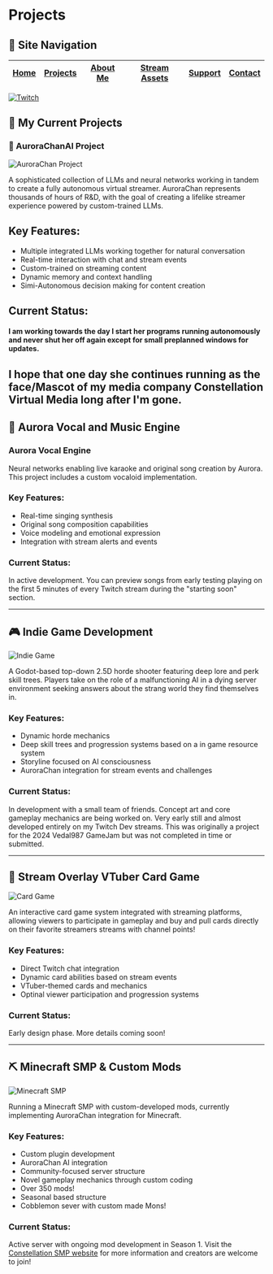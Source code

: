 # Projects

## 📑 Site Navigation

| [Home](README.md) | [Projects](projects.md) | [About Me](about.md) | [Stream Assets](stream-assets.md) | [Support](support.md) | [Contact](contact.md) |
|-------------------|-------------------------|----------------------|----------------------------------|------------------------|------------------------|

[![Twitch](https://img.shields.io/badge/Twitch-9146FF?style=for-the-badge&logo=twitch&logoColor=white)](https://twitch.tv/vegalyraebard)

## 🔭 My Current Projects

### 📡 AuroraChanAI Project

![AuroraChan Project](https://via.placeholder.com/800x400?text=AuroraChan+Project)

A sophisticated collection of LLMs and neural networks working in tandem to create a fully autonomous virtual streamer. AuroraChan represents thousands of hours of R&D, with the goal of creating a lifelike streamer experience powered by custom-trained LLMs.

## Key Features:
- Multiple integrated LLMs working together for natural conversation
- Real-time interaction with chat and stream events
- Custom-trained on streaming content
- Dynamic memory and context handling
- Simi-Autonomous decision making for content creation

## Current Status:

#### I am working towards the day I start her programs running autonomously and never shut her off again except for small preplanned windows for updates.
I hope that one day she continues running as the face/Mascot of my media company Constellation Virtual Media long after I'm gone.
---

## 🎵 Aurora Vocal and Music Engine

### Aurora Vocal Engine

Neural networks enabling live karaoke and original song creation by Aurora. This project includes a custom vocaloid implementation.

### Key Features:
- Real-time singing synthesis
- Original song composition capabilities
- Voice modeling and emotional expression
- Integration with stream alerts and events

### Current Status:
In active development. You can preview songs from early testing playing on the first 5 minutes of every Twitch stream during the "starting soon" section.

---

## 🎮 Indie Game Development

![Indie Game](https://via.placeholder.com/800x400?text=Indie+Game)

A Godot-based top-down 2.5D horde shooter featuring deep lore and perk skill trees. Players take on the role of a malfunctioning AI in a dying server environment seeking answers about the strang world they find themselves in.

### Key Features:
- Dynamic horde mechanics
- Deep skill trees and progression systems based on a in game resource system
- Storyline focused on AI consciousness
- AuroraChan integration for stream events and challenges

### Current Status:
In development with a small team of friends. Concept art and core gameplay mechanics are being worked on. Very early still and almost developed entirely on my Twitch Dev streams. This was originally a project for the 2024 Vedal987 GameJam but was not completed in time or submitted.

---

## 🎲 Stream Overlay VTuber Card Game

![Card Game](https://via.placeholder.com/800x400?text=Stream+Card+Game)

An interactive card game system integrated with streaming platforms, allowing viewers to participate in gameplay and buy and pull cards directly on their favorite streamers streams with channel points!

### Key Features:
- Direct Twitch chat integration
- Dynamic card abilities based on stream events
- VTuber-themed cards and mechanics
- Optinal viewer participation and progression systems

### Current Status:
Early design phase. More details coming soon!

---

## ⛏️ Minecraft SMP & Custom Mods

![Minecraft SMP](https://via.placeholder.com/800x400?text=Constellation+SMP)

Running a Minecraft SMP with custom-developed mods, currently implementing AuroraChan integration for Minecraft.

### Key Features:
- Custom plugin development
- AuroraChan AI integration
- Community-focused server structure
- Novel gameplay mechanics through custom coding
- Over 350 mods!
- Seasonal based structure
- Cobblemon sever with custom made Mons!

### Current Status:
Active server with ongoing mod development in Season 1. Visit the [Constellation SMP website](https://smp.constellationvirtualmedia.com/) for more information and creators are welcome to join!
